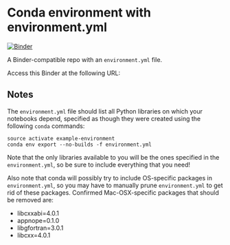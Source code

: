 # Conda environment with environment.yml

[![Binder](http://mybinder.org/badge_logo.svg)](https://mybinder.org/v2/gh/3keepmovingforward3/conda/master?urlpath=lab)

A Binder-compatible repo with an `environment.yml` file.

Access this Binder at the following URL:



## Notes
The `environment.yml` file should list all Python libraries on which your notebooks
depend, specified as though they were created using the following `conda` commands:

```
source activate example-environment
conda env export --no-builds -f environment.yml
```

Note that the only libraries available to you will be the ones specified in
the `environment.yml`, so be sure to include everything that you need! 

Also note that conda will possibly try to include OS-specific packages in `environment.yml`, so you
may have to manually prune `environment.yml` to get rid of these packages. Confirmed Mac-OSX-specific
packages that should be removed are:

* libcxxabi=4.0.1
* appnope=0.1.0
* libgfortran=3.0.1
* libcxx=4.0.1
